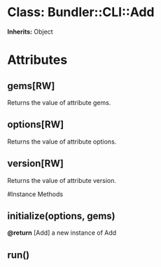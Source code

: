 # Class: Bundler::CLI::Add
**Inherits:** Object
    



# Attributes
## gems[RW] [](#attribute-i-gems)
Returns the value of attribute gems.

## options[RW] [](#attribute-i-options)
Returns the value of attribute options.

## version[RW] [](#attribute-i-version)
Returns the value of attribute version.


#Instance Methods
## initialize(options, gems) [](#method-i-initialize)

**@return** [Add] a new instance of Add

## run() [](#method-i-run)

